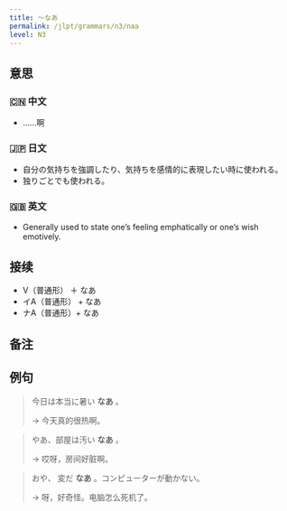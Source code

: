 ```yaml
---
title: 〜なあ
permalink: /jlpt/grammars/n3/naa
level: N3
---
```


## 意思

### 🇨🇳 中文

- ……啊

### 🇯🇵 日文

- 自分の気持ちを強調したり、気持ちを感情的に表現したい時に使われる。
- 独りごとでも使われる。

### 🇬🇧 英文

- Generally used to state one’s feeling emphatically or one’s wish emotively.

## 接续

- V（普通形） ＋ なあ
- イA（普通形） + なあ
- ナA（普通形）+ なあ

## 备注


## 例句

> 今日は本当に暑い **なあ** 。
>
> → 今天真的很热啊。

> やあ、部屋は汚い **なあ** 。
>
> → 哎呀，房间好脏啊。

> おや、 変だ **なあ** 。コンピューターが動かない。
>
> → 呀，好奇怪。电脑怎么死机了。

